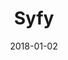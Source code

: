 ---
layout: site
title: "Syfy"
date: 2018-01-02
categories: [entertainment]
version: 1.2.13
major: 1
minor: 2
patch: 13
slug: syfy
link: http://www.syfy.com/
permalink: /sites/:slug
---